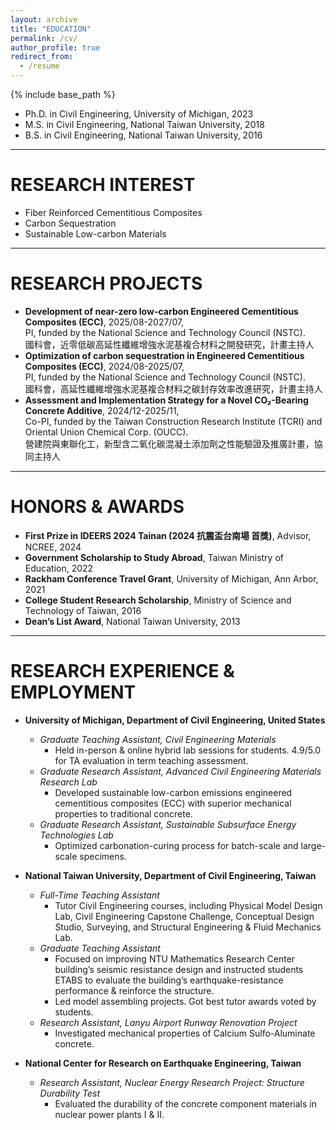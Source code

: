 ```yaml
---
layout: archive
title: "EDUCATION"
permalink: /cv/
author_profile: true
redirect_from:
  - /resume
---
```


{% include base_path %}



* Ph.D. in Civil Engineering, University of Michigan, 2023
* M.S. in Civil Engineering, National Taiwan University, 2018
* B.S. in Civil Engineering, National Taiwan University, 2016

---
# RESEARCH INTEREST
- Fiber Reinforced Cementitious Composites
- Carbon Sequestration
- Sustainable Low-carbon Materials 

---
# RESEARCH PROJECTS
- **Development of near-zero low-carbon Engineered Cementitious Composites (ECC)**, 2025/08-2027/07,  
  PI, funded by the National Science and Technology Council (NSTC).  
  國科會，近零低碳高延性纖維增強水泥基複合材料之開發研究，計畫主持人
- **Optimization of carbon sequestration in Engineered Cementitious Composites (ECC)**, 2024/08-2025/07,  
  PI, funded by the National Science and Technology Council (NSTC).  
  國科會，高延性纖維增強水泥基複合材料之碳封存效率改進研究，計畫主持人
- **Assessment and Implementation Strategy for a Novel CO₂-Bearing Concrete Additive**, 2024/12-2025/11,  
  Co-PI, funded by the Taiwan Construction Research Institute (TCRI) and Oriental Union Chemical Corp. (OUCC).  
  營建院與東聯化工，新型含二氧化碳混凝土添加劑之性能驗證及推廣計畫，協同主持人

---  
# HONORS & AWARDS
- **First Prize in IDEERS 2024 Tainan (2024 抗震盃台南場 首獎)**, Advisor, NCREE, 2024
- **Government Scholarship to Study Abroad**, Taiwan Ministry of Education, 2022 
- **Rackham Conference Travel Grant**, University of Michigan, Ann Arbor,	2021
- **College Student Research Scholarship**, Ministry of Science and Technology of Taiwan, 2016
- **Dean’s List Award**, National Taiwan University, 2013

---
# RESEARCH EXPERIENCE & EMPLOYMENT
- **University of Michigan, Department of Civil Engineering, United States**
  - _Graduate Teaching Assistant, Civil Engineering Materials_
    - Held in-person & online hybrid lab sessions for students. 4.9/5.0 for TA evaluation in term teaching assessment.
  - _Graduate Research Assistant, Advanced Civil Engineering Materials Research Lab_
    - Developed sustainable low-carbon emissions engineered cementitious composites (ECC) with superior mechanical properties to traditional concrete.
  - _Graduate Research Assistant, Sustainable Subsurface Energy Technologies Lab_
    - Optimized carbonation-curing process for batch-scale and large-scale specimens.

- **National Taiwan University, Department of Civil Engineering, Taiwan**
  - _Full-Time Teaching Assistant_
    - Tutor Civil Engineering courses, including Physical Model Design Lab, Civil Engineering Capstone Challenge, Conceptual Design Studio, Surveying, and Structural Engineering & Fluid Mechanics Lab.
  - _Graduate Teaching Assistant_
    - Focused on improving NTU Mathematics Research Center building’s seismic resistance design and instructed students ETABS to evaluate the building’s earthquake-resistance performance & reinforce the structure.
    -	Led model assembling projects. Got best tutor awards voted by students.
  - _Research Assistant, Lanyu Airport Runway Renovation Project_
    - Investigated mechanical properties of Calcium Sulfo-Aluminate concrete.

- **National Center for Research on Earthquake Engineering, Taiwan**
  - _Research Assistant, Nuclear Energy Research Project: Structure Durability Test_
    - Evaluated the durability of the concrete component materials in nuclear power plants I & II.
